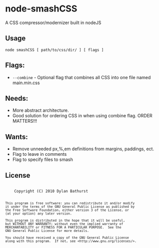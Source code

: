 # node-smashCSS
A CSS compressor/modernizer built in nodeJS

## Usage
`node smashCSS [ path/to/css/dir/ ] [ flags ]`

## Flags:
* `--combine` - Optional flag that combines all CSS into one file named main.min.css

## Needs:
* More abstract architecture. 
* Good solution for ordering CSS in when using combine flag. ORDER MATTERS!!!

## Wants:
* Remove unneeded px,%,em definitions from margins, paddings, ect. 
* Flag to leave in comments
* Flag to specify files to smash

## License
<code>
    Copyright (C) 2010 Dylan Bathurst <dylanbathurst@gmail.com>

    This program is free software: you can redistribute it and/or modify
    it under the terms of the GNU General Public License as published by
    the Free Software Foundation, either version 3 of the License, or
    (at your option) any later version.

    This program is distributed in the hope that it will be useful,
    but WITHOUT ANY WARRANTY; without even the implied warranty of
    MERCHANTABILITY or FITNESS FOR A PARTICULAR PURPOSE.  See the
    GNU General Public License for more details.

    You should have received a copy of the GNU General Public License
    along with this program.  If not, see <http://www.gnu.org/licenses/>.
</code>    
